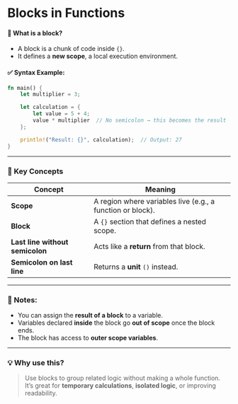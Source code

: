 # Blocks in Functions


#### 🔹 What is a block?
- A block is a chunk of code inside `{}`.
- It defines a **new scope**, a local execution environment.

#### ✅ Syntax Example:

```rust
fn main() {
    let multiplier = 3;

    let calculation = {
        let value = 5 + 4;
        value * multiplier  // No semicolon → this becomes the result
    };

    println!("Result: {}", calculation);  // Output: 27
}
```

---

### 🧠 Key Concepts

| Concept | Meaning |
|--------|---------|
| **Scope** | A region where variables live (e.g., a function or block). |
| **Block** | A `{}` section that defines a nested scope. |
| **Last line without semicolon** | Acts like a **return** from that block. |
| **Semicolon on last line** | Returns a **unit** `()` instead. |

---

### 📌 Notes:

- You can assign the **result of a block** to a variable.
- Variables declared **inside** the block go **out of scope** once the block ends.
- The block has access to **outer scope variables**.

---

### 💡 Why use this?
> Use blocks to group related logic without making a whole function.  
> It’s great for **temporary calculations**, **isolated logic**, or improving readability.
